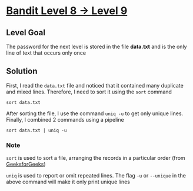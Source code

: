 # [Bandit Level 8 → Level 9](https://overthewire.org/wargames/bandit/bandit9.html)
## Level Goal

The password for the next level is stored in the file **data.txt** and is the only line of text that occurs only once

## Solution

First, I read the `data.txt` file and noticed that it contained many duplicate and mixed lines. Therefore, I need to sort it using the `sort` command

```sort data.txt```

After sorting the file, I use the command `uniq -u` to get only unique lines. Finally, I combined 2 commands using a pipeline

```sort data.txt | uniq -u```

### Note

`sort` is used to sort a file, arranging the records in a particular order (from [GeeksforGeeks](https://www.geeksforgeeks.org/sort-command-linuxunix-examples/))

`uniq` is used to report or omit repeated lines. The flag `-u` or `--unique` in the above command will make it only print unique lines
